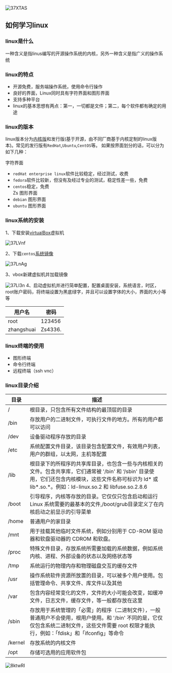 
![37XTAS](https://s2.ax1x.com/2020/03/05/37XTAS.png)

## 如何学习linux

### linux是什么
一种含义是指linus编写的开源操作系统的内核，另外一种含义是指广义的操作系统

### linux的特点
- 开源免费，服务端操作系统，使用命令行操作  
- 良好的界面，Linux同时具有字符界面和图形界面  
- 支持多种平台  
- linux的基本思想有两点：第一，一切都是文件；第二，每个软件都有确定的用途  

### linux的版本
linux版本分为[内核版](https://www.kernel.org/)和发行版(基于开源，由不同厂商基于内核定制的linux版本)。常见的发行版有`RedHat`,`Ubuntu`,`CentOS`等。
如果按界面划分的话，可以分为如下几种：  

字符界面  
- `redHat enterprise linux`软件比较稳定，经过测试，收费
- `fedora`软件比较新，但没有及经过专业的测试，稳定性差一些，免费
- `centos`稳定，免费  
Zs
图形界面  
- `debian` 图形界面
- `ubuntu` 图形界面


### linux系统的安装

1、下载安装[virtualBox](https://www.virtualbox.org/)虚拟机

![37LVnf](https://s2.ax1x.com/2020/03/05/37LVnf.png)

2、下载`centos`[系统镜像](https://mirrors.aliyun.com/centos/)

![37LnAg](https://s2.ax1x.com/2020/03/05/37LnAg.png)

3、vbox新建虚拟机并加载镜像

![37Ll3n](https://s2.ax1x.com/2020/03/05/37Ll3n.png)
4、启动虚拟机并进行简单配置，配置桌面安装，系统语言，时区，root账户密码，将终端设置为黑底绿字，并且可以设置字体的大小，界面的大小等等


|用户名|密码|
|---|---|
|root|123456|
|zhangshuai|Zs4336.|




### linux终端的使用 
- 图形终端
- 命令行终端
- 远程终端（ssh vnc）


### linux目录介绍

|目录|描述|
|---|---|
|/	|根目录，只包含所有文件结构的最顶层的目录|
|/bin|存放用户的二进制文件，可执行文件的地方。所有的用户都可以访问|
|/dev|设备驱动程序存放的目录|
|/etc|系统配置文件目录，该目录包含配置文件，有效用户列表，用户的群组，以太网，主机等配置|
|/lib|根目录下的所程序的共享库目录，也包含一些与内核相关的文件。包含共享库，它们通常被 '/bin' 和 ‘/sbin' 目录使用，它们还包含内核模块，这些文件名称可标识为 ld* 或 lib*.so.*。例如：ld-linux.so.2 和 libfuse.so.2.8.6|
|/boot	|引导程序，内核等存放的目录。它仅仅只包含启动和运行 Linux 系统需要的最基本的文件,/boot/grub目录定义了在内核启动之前显示的引导菜单|
|/home	|普通用户的家目录|
|/mnt	|用于挂载其他临时文件系统，例如分别用于 CD-ROM 驱动器和软盘驱动器的 CDROM 和软盘。|
|/proc	|特殊文件目录，存放系统所需要加载的系统数据，例如系统内核、进程、外部设备的状态以及网络状态等|
|/tmp	|系统运行的物理内存和物理磁盘交互的缓存文件|
|/usr	|操作系统软件资源所放置的目录，可以被多个用户使用。包括管理命令、共享文件、库文件以及其他|
|/var	|包含内容经常变化的文件，文件的大小可能会改变，如缓冲文件，日志文件，缓存文件，等一般都存放在这里|
|/sbin	|存放用于系统管理的「必需」的程序（二进制文件），一般普通用户不会使用，根用户使用。和 '/bin' 不同的是，它仅仅包含系统二进制文件，这些文件需要 root 权限才能执行，例如：「fdisk」和「ifconfig」等命令|
|/kernel|存放系统的内核文件|
|/opt|存储可选用的应用软件包|


![8ktwRI](https://s2.ax1x.com/2020/03/11/8ktwRI.png)